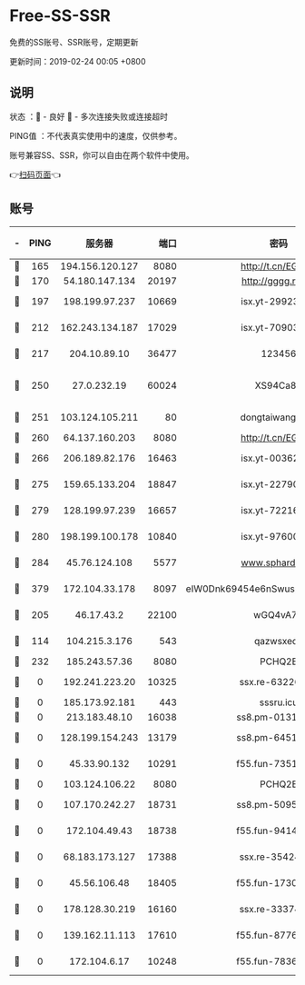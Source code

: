# Free-SS-SSR

免费的SS账号、SSR账号，定期更新

更新时间：2019-02-24 00:05 +0800

## 说明

状态     ：🙂 - 良好 🙁 - 多次连接失败或连接超时

PING值   ：不代表真实使用中的速度，仅供参考。

账号兼容SS、SSR，你可以自由在两个软件中使用。

👉[扫码页面](https://liesauer.github.io/free-ss-ssr.github.io/)👈

## 账号

|-|PING|服务器|端口|密码|加密方式|区域|
|:----:|:----:|:-----:|-----:|:----:|:----:|:----:|
|🙂|165|194.156.120.127|8080|http://t.cn/EGJIyrl|rc4-md5|RU|
|🙂|170|54.180.147.134|20197|http://gggg.rocks|chacha20|KR|
|🙂|197|198.199.97.237|10669|isx.yt-29923675|aes-256-cfb|US|
|🙂|212|162.243.134.187|17029|isx.yt-70903569|aes-256-cfb|US|
|🙂|217|204.10.89.10|36477|123456|aes-256-cfb|US|
|🙂|250|27.0.232.19|60024|XS94Ca8K|xchacha20-ietf-poly1305|HK|
|🙂|251|103.124.105.211|80|dongtaiwang.com|aes-256-cfb|US|
|🙂|260|64.137.160.203|8080|http://t.cn/EGJIyrl|rc4-md5|CA|
|🙂|266|206.189.82.176|16463|isx.yt-00362323|aes-256-cfb|SG|
|🙂|275|159.65.133.204|18847|isx.yt-22790068|aes-256-cfb|SG|
|🙂|279|128.199.97.239|16657|isx.yt-72216653|aes-256-cfb|SG|
|🙂|280|198.199.100.178|10840|isx.yt-97600185|aes-256-cfb|US|
|🙂|284|45.76.124.108|5577|www.sphard.com|aes-256-cfb|AU|
|🙂|379|172.104.33.178|8097|eIW0Dnk69454e6nSwuspv9DmS201tQ0D|aes-256-cfb|SG|
|🙂|205|46.17.43.2|22100|wGQ4vA7D|aes-256-gcm|RU|
|🙁|114|104.215.3.176|543|qazwsxedc|aes-256-gcm|JP|
|🙁|232|185.243.57.36|8080|PCHQ2E|rc4-md5|US|
|🙁|0|192.241.223.20|10325|ssx.re-63226148|aes-256-cfb|US|
|🙁|0|185.173.92.181|443|sssru.icu|rc4-md5|RU|
|🙁|0|213.183.48.10|16038|ss8.pm-01318678|rc4-md5|RU|
|🙁|0|128.199.154.243|13179|ss8.pm-64511599|aes-256-cfb|SG|
|🙁|0|45.33.90.132|10291|f55.fun-73512768|aes-256-cfb|US|
|🙁|0|103.124.106.22|8080|PCHQ2E|rc4-md5|US|
|🙁|0|107.170.242.27|18731|ss8.pm-50950263|aes-256-cfb|US|
|🙁|0|172.104.49.43|18738|f55.fun-94147766|aes-256-cfb|SG|
|🙁|0|68.183.173.127|17388|ssx.re-35424497|aes-256-cfb|US|
|🙁|0|45.56.106.48|18405|f55.fun-17301402|aes-256-cfb|US|
|🙁|0|178.128.30.219|16160|ssx.re-33374521|aes-256-cfb|SG|
|🙁|0|139.162.11.113|17610|f55.fun-87762700|aes-256-cfb|SG|
|🙁|0|172.104.6.17|10248|f55.fun-78360191|aes-256-cfb|US|
